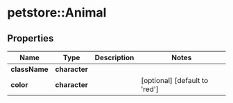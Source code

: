 # petstore::Animal


## Properties
Name | Type | Description | Notes
------------ | ------------- | ------------- | -------------
**className** | **character** |  | 
**color** | **character** |  | [optional] [default to &#39;red&#39;]


